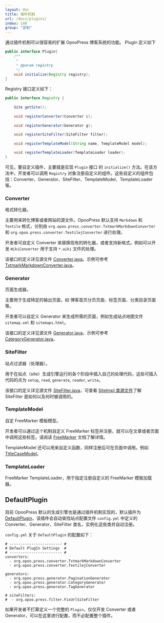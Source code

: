 ```yaml
---
layout: doc
title: 插件机制
url: /docs/plugins/
index: 140
group: "定制"
---
```


通过插件机制可以很容易的扩展 OpooPress 博客系统的功能。 Plugin 定义如下

~~~java
public interface Plugin{	
	/**
	 * 
	 * @param registry
	 */
	void initialize(Registry registry);
}
~~~

Registry 接口定义如下：
~~~java
public interface Registry {
	
	Site getSite();
	
	void registerConverter(Converter c);
	
	void registerGenerator(Generator g);
	
	void registerSiteFilter(SiteFilter filter);
	
	void registerTemplateModel(String name, TemplateModel model);

	void registerTemplateLoader(TemplateLoader loader);
}
~~~

可见，要自定义插件，主要就是实现 `Plugin` 接口 的 `initialize()` 方法。在该方法中，开发者可以调用 `Registry` 对象注册自定义的组件。这些自定义的组件包括：Converter、Generator、SiteFilter、TemplateModel、TemplateLoader 等。

### Converter
格式转化器。

主要用来转化博客或者网站的源文件。OpooPress 默认支持 `Markdown` 和 `Textile` 格式，分别由 `org.opoo.press.converter.TxtmarkMarkdownConverter` 和 `org.opoo.press.converter.TextilejConverter` 进行处理。

开发者可自定义 Converter 来替换现有的转化器，或者支持新格式。例如可以开发 `WikiConverter` 用于支持 `*.wiki` 文件的处理。

该接口的定义详见源文件 [Converter.java](https://github.com/opoo/opoopress/blob/master/core/src/main/java/org/opoo/press/Converter.java)。示例可参考 [TxtmarkMarkdownConverter.java](https://github.com/opoo/opoopress/blob/master/core/src/main/java/org/opoo/press/converter/TxtmarkMarkdownConverter.java)。

### Generator
页面生成器。

主要用于生成特定的输出页面，如 博客首页分页页面、标签页面、分类目录页面等。

开发者可以自定义 Generator 来生成所需的页面，例如生成站点地图文件 `sitemap.xml` 和 `sitemaps.html`。

该接口的定义详见源文件 [Generator.java](https://github.com/opoo/opoopress/blob/master/core/src/main/java/org/opoo/press/Generator.java)，示例可参考 [CategoryGenerator.java](https://github.com/opoo/opoopress/blob/master/core/src/main/java/org/opoo/press/generator/CategoryGenerator.java)。

### SiteFilter
站点过滤器（处理器）。

用于在站点（site）生成引擎运行的各个阶段中插入自己的处理代码，这些可插入代码的点为 `setup`, `read`, `generate`, `reader`, `write`。

该接口的定义详见源文件 [SiteFilter.java](https://github.com/opoo/opoopress/blob/master/core/src/main/java/org/opoo/press/SiteFilter.java)，可查看 [SiteImpl 类源文件](https://github.com/opoo/opoopress/blob/master/core/src/main/java/org/opoo/press/impl/SiteImpl.java)了解 SiteFilter 是如何以及何时被调用的。


### TemplateModel
自定 FreeMarker 模板模型。

开发者可以通过这个机制自定义 FreeMarker 标签并注册，就可以在文章或者页面中调用这些标签。请阅读 [FreeMarker](http://freemarker.org/) 文档了解详情。

TemplateModel 还可以用来自定义函数，同样注册后可在页面中调用。例如 [TitleCaseModel](https://github.com/opoo/opoopress/blob/master/core/src/main/java/org/opoo/press/template/TitleCaseModel.java)。

### TemplateLoader

FreeMarker TemplateLoader，用于指定注册自定义的 FreeMarker 模板加载器。


## DefaultPlugin
目前 OpooPress 默认的生成引擎也是通过插件机制实现的，默认插件为 [DefaultPlugin](https://github.com/opoo/opoopress/blob/master/core/src/main/java/org/opoo/press/plugin/DefaultPlugin.java)，该插件会自动查找站点配置文件 `config.yml` 中定义的 Converter、Generator、SiteFilter 类名，实例化这些类并自动注册。

`config.yml` 关于 `DefaultPlugin` 的配置如下：
~~~
# ------------------------ #
# Default PlugIn Settings  #
# ------------------------ #
converters:
  - org.opoo.press.converter.TxtmarkMarkdownConverter
  - org.opoo.press.converter.TextilejConverter

generators:
  - org.opoo.press.generator.PaginationGenerator
  - org.opoo.press.generator.CategoryGenerator
  - org.opoo.press.generator.TagGenerator
  
# siteFilters:
#  - org.opoo.press.filter.FixUrlSiteFilter
~~~

如果开发者不打算定义一个完整的 `Plugin`，仅仅开发 Converter 或者 Generator，可以在这里进行配置，而不必配置整个插件。

